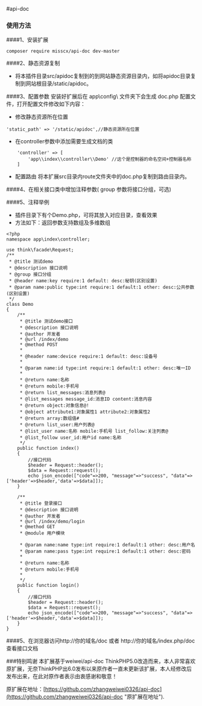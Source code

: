 #api-doc

### 使用方法
####1、安装扩展
```
composer require misscx/api-doc dev-master
```

####2、静态资源复制
- 将本插件目录src/apidoc复制到的到网站静态资源目录内，如将apidoc目录复制到网站根目录/static/apidoc。

####3、配置参数
安装好扩展后在 app\config\ 文件夹下会生成 doc.php 配置文件，打开配置文件修改如下内容：
- 修改静态资源所在位置
```
'static_path' => '/static/apidoc',//静态资源所在位置
```
- 在controller参数中添加需要生成文档的类
```
    'controller' => [
        'app\\index\\controller\\Demo' //这个是控制器的命名空间+控制器名称
    ]
```
- 配置路由
将本扩展src目录内route文件夹中的doc.php复制到路由目录内。

####4、在相关接口类中增加注释参数( group 参数将接口分组，可选)

####5、注释举例
- 插件目录下有个Demo.php，可将其放入对应目录，查看效果
- 方法如下：返回参数支持数组及多维数组
```
<?php
namespace app\index\controller;

use think\facade\Request;
/**
 * @title 测试demo
 * @description 接口说明
 * @group 接口分组
 * @header name:key require:1 default: desc:秘钥(区别设置)
 * @param name:public type:int require:1 default:1 other: desc:公共参数(区别设置)
 */
class Demo
{
    /**
     * @title 测试demo接口
     * @description 接口说明
     * @author 开发者
     * @url /index/demo
     * @method POST
     *
     * @header name:device require:1 default: desc:设备号
     *
     * @param name:id type:int require:1 default:1 other: desc:唯一ID
     *
     * @return name:名称
     * @return mobile:手机号
     * @return list_messages:消息列表@
     * @list_messages message_id:消息ID content:消息内容
     * @return object:对象信息@!
     * @object attribute1:对象属性1 attribute2:对象属性2
     * @return array:数组值#
     * @return list_user:用户列表@
     * @list_user name:名称 mobile:手机号 list_follow:关注列表@
     * @list_follow user_id:用户id name:名称
     */
    public function index()
    {
        //接口代码
        $header = Request::header();
        $data = Request::request();
        echo json_encode(["code"=>200, "message"=>"success", "data"=>['header'=>$header,'data'=>$data]]);
    }

    /**
     * @title 登录接口
     * @description 接口说明
     * @author 开发者
     * @url /index/demo/login
     * @method GET
     * @module 用户模块

     * @param name:name type:int require:1 default:1 other: desc:用户名
     * @param name:pass type:int require:1 default:1 other: desc:密码
     *
     * @return name:名称
     * @return mobile:手机号
     *
     */
    public function login()
    {
        //接口代码
        $header = Request::header();
        $data = Request::request();
        echo json_encode(["code"=>200, "message"=>"success", "data"=>['header'=>$header,'data'=>$data]]);
    }
}
```
####5、在浏览器访问http://你的域名/doc 或者 http://你的域名/index.php/doc 查看接口文档


###特别鸣谢
本扩展基于weiwei/api-doc ThinkPHP5.0改造而来，本人非常喜欢原扩展，无奈ThinkPHP出6.0发布以来原作者一直未更新该扩展，本人经修改后发布出来，在此对原作者表示由衷感谢和敬意！

原扩展在地址：[https://github.com/zhangweiwei0326/api-doc](https://github.com/zhangweiwei0326/api-doc "原扩展在地址"). 

